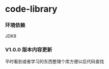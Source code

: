 code-library
===========================

### 环境依赖
JDK8  

### V1.0.0 版本内容更新
平时看到或者学习的东西整理个库方便以后代码查找